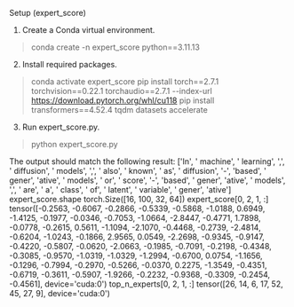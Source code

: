Setup (expert_score)

1. Create a Conda virtual environment.
> conda create -n expert_score python==3.11.13

2. Install required packages.
> conda activate expert_score
> pip install torch==2.7.1 torchvision==0.22.1 torchaudio==2.7.1 --index-url https://download.pytorch.org/whl/cu118
> pip install transformers==4.52.4 tqdm datasets accelerate

3. Run expert_score.py.
> python expert_score.py

The output should match the following result:
 ['In', ' machine', ' learning', ',', ' diffusion', ' models', ',', ' also', ' known', ' as', ' diffusion', '-', 'based', ' gener', 'ative', ' models', ' or', ' score', '-', 'based', ' gener', 'ative', ' models', ',', ' are', ' a', ' class', ' of', ' latent', ' variable', ' gener', 'ative']
 expert_score.shape torch.Size([16, 100, 32, 64])
 expert_score[0, 2, 1, :] tensor([-0.2563, -0.6067, -0.2866, -0.5339, -0.5868, -1.0188,  0.6949, -1.4125,
         -0.1977, -0.0346, -0.7053, -1.0664, -2.8447, -0.4771,  1.7898, -0.0778,
         -0.2615,  0.5611, -1.1094, -2.1070, -0.4468, -0.2739, -2.4814, -0.6204,
         -1.0243, -0.1866,  2.9565,  0.0549, -2.2698, -0.9345, -0.9147, -0.4220,
         -0.5807, -0.0620, -2.0663, -0.1985, -0.7091, -0.2198, -0.4348, -0.3085,
         -0.9570, -1.0319, -1.0329, -1.2994, -0.6700,  0.0754, -1.1656, -0.1296,
         -0.7994, -0.2970, -0.5266, -0.0370,  0.2275, -1.3549, -0.4351, -0.6719,
         -0.3611, -0.5907, -1.9266, -0.2232, -0.9368, -0.3309, -0.2454, -0.4561],
        device='cuda:0')
 top_n_experts[0, 2, 1, :] tensor([26, 14,  6, 17, 52, 45, 27,  9], device='cuda:0')
